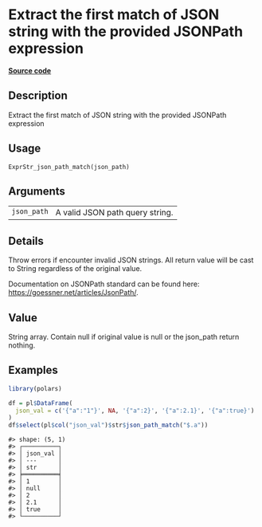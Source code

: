 

# Extract the first match of JSON string with the provided JSONPath expression

[**Source code**](https://github.com/pola-rs/r-polars/tree/main/R/expr__string.R#L525)

## Description

Extract the first match of JSON string with the provided JSONPath
expression

## Usage

<pre><code class='language-R'>ExprStr_json_path_match(json_path)
</code></pre>

## Arguments

<table>
<tr>
<td style="white-space: nowrap; font-family: monospace; vertical-align: top">
<code id="ExprStr_json_path_match_:_json_path">json_path</code>
</td>
<td>
A valid JSON path query string.
</td>
</tr>
</table>

## Details

Throw errors if encounter invalid JSON strings. All return value will be
cast to String regardless of the original value.

Documentation on JSONPath standard can be found here:
<a href="https://goessner.net/articles/JsonPath/">https://goessner.net/articles/JsonPath/</a>.

## Value

String array. Contain null if original value is null or the json_path
return nothing.

## Examples

``` r
library(polars)

df = pl$DataFrame(
  json_val = c('{"a":"1"}', NA, '{"a":2}', '{"a":2.1}', '{"a":true}')
)
df$select(pl$col("json_val")$str$json_path_match("$.a"))
```

    #> shape: (5, 1)
    #> ┌──────────┐
    #> │ json_val │
    #> │ ---      │
    #> │ str      │
    #> ╞══════════╡
    #> │ 1        │
    #> │ null     │
    #> │ 2        │
    #> │ 2.1      │
    #> │ true     │
    #> └──────────┘

